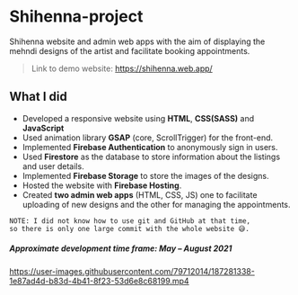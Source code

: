 # Shihenna-project

Shihenna website and admin web apps with the aim of displaying the mehndi designs of the artist and facilitate booking appointments.

> Link to demo website: <https://shihenna.web.app/>

## What I did

-   Developed a responsive website using **HTML**, **CSS(SASS)** and **JavaScript**
-   Used animation library **GSAP** (core, ScrollTrigger) for the front-end.
-   Implemented **Firebase Authentication** to anonymously sign in users.
-   Used **Firestore** as the database to store information about the listings and user details.
-   Implemented **Firebase Storage** to store the images of the designs.
-   Hosted the website with **Firebase Hosting**.
-   Created **two admin web apps** (HTML, CSS, JS) one to facilitate uploading of new designs and the other for managing the appointments.

```
NOTE: I did not know how to use git and GitHub at that time,
so there is only one large commit with the whole website 😅.
```

##### Approximate development time frame: May – August 2021

https://user-images.githubusercontent.com/79712014/187281338-1e87ad4d-b83d-4b41-8f23-53d6e8c68199.mp4
